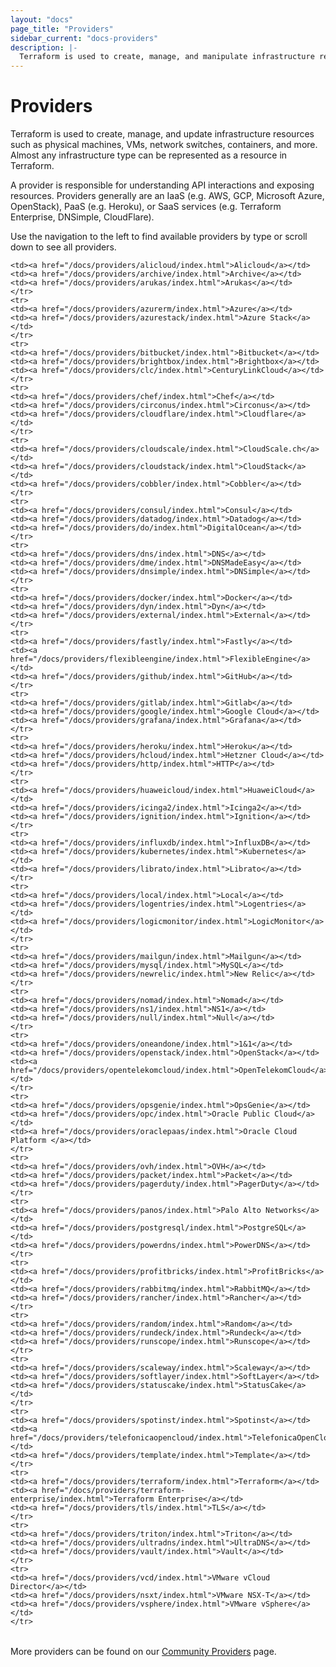 ```yaml
---
layout: "docs"
page_title: "Providers"
sidebar_current: "docs-providers"
description: |-
  Terraform is used to create, manage, and manipulate infrastructure resources. Examples of resources include physical machines, VMs, network switches, containers, etc. Almost any infrastructure noun can be represented as a resource in Terraform.
---
```


# Providers

Terraform is used to create, manage, and update infrastructure resources such
as physical machines, VMs, network switches, containers, and more. Almost any
infrastructure type can be represented as a resource in Terraform.

A provider is responsible for understanding API interactions and exposing
resources. Providers generally are an IaaS (e.g. AWS, GCP, Microsoft Azure,
OpenStack), PaaS (e.g. Heroku), or SaaS services (e.g. Terraform Enterprise,
DNSimple, CloudFlare).

Use the navigation to the left to find available providers by type or scroll
down to see all providers.

<table class="table">

    <td><a href="/docs/providers/alicloud/index.html">Alicloud</a></td>
    <td><a href="/docs/providers/archive/index.html">Archive</a></td>
    <td><a href="/docs/providers/arukas/index.html">Arukas</a></td>
    </tr>
    <tr>
    <td><a href="/docs/providers/azurerm/index.html">Azure</a></td>
    <td><a href="/docs/providers/azurestack/index.html">Azure Stack</a></td>
    </tr>
    <tr>
    <td><a href="/docs/providers/bitbucket/index.html">Bitbucket</a></td>
    <td><a href="/docs/providers/brightbox/index.html">Brightbox</a></td>
    <td><a href="/docs/providers/clc/index.html">CenturyLinkCloud</a></td>
    </tr>
    <tr>
    <td><a href="/docs/providers/chef/index.html">Chef</a></td>
    <td><a href="/docs/providers/circonus/index.html">Circonus</a></td>
    <td><a href="/docs/providers/cloudflare/index.html">Cloudflare</a></td>
    </tr>
    <tr>
    <td><a href="/docs/providers/cloudscale/index.html">CloudScale.ch</a></td>
    <td><a href="/docs/providers/cloudstack/index.html">CloudStack</a></td>
    <td><a href="/docs/providers/cobbler/index.html">Cobbler</a></td>
    </tr>
    <tr>
    <td><a href="/docs/providers/consul/index.html">Consul</a></td>
    <td><a href="/docs/providers/datadog/index.html">Datadog</a></td>
    <td><a href="/docs/providers/do/index.html">DigitalOcean</a></td>
    </tr>
    <tr>
    <td><a href="/docs/providers/dns/index.html">DNS</a></td>
    <td><a href="/docs/providers/dme/index.html">DNSMadeEasy</a></td>
    <td><a href="/docs/providers/dnsimple/index.html">DNSimple</a></td>
    </tr>
    <tr>
    <td><a href="/docs/providers/docker/index.html">Docker</a></td>
    <td><a href="/docs/providers/dyn/index.html">Dyn</a></td>
    <td><a href="/docs/providers/external/index.html">External</a></td>
    </tr>
    <tr>
    <td><a href="/docs/providers/fastly/index.html">Fastly</a></td>
    <td><a href="/docs/providers/flexibleengine/index.html">FlexibleEngine</a></td>
    <td><a href="/docs/providers/github/index.html">GitHub</a></td>
    </tr>
    <tr>
    <td><a href="/docs/providers/gitlab/index.html">Gitlab</a></td>
    <td><a href="/docs/providers/google/index.html">Google Cloud</a></td>
    <td><a href="/docs/providers/grafana/index.html">Grafana</a></td>
    </tr>
    <tr>
    <td><a href="/docs/providers/heroku/index.html">Heroku</a></td>
    <td><a href="/docs/providers/hcloud/index.html">Hetzner Cloud</a></td>
    <td><a href="/docs/providers/http/index.html">HTTP</a></td>
    </tr>
    <tr>
    <td><a href="/docs/providers/huaweicloud/index.html">HuaweiCloud</a></td>
    <td><a href="/docs/providers/icinga2/index.html">Icinga2</a></td>
    <td><a href="/docs/providers/ignition/index.html">Ignition</a></td>
    </tr>
    <tr>
    <td><a href="/docs/providers/influxdb/index.html">InfluxDB</a></td>
    <td><a href="/docs/providers/kubernetes/index.html">Kubernetes</a></td>
    <td><a href="/docs/providers/librato/index.html">Librato</a></td>
    </tr>
    <tr>
    <td><a href="/docs/providers/local/index.html">Local</a></td>
    <td><a href="/docs/providers/logentries/index.html">Logentries</a></td>
    <td><a href="/docs/providers/logicmonitor/index.html">LogicMonitor</a></td>
    </tr>
    <tr>
    <td><a href="/docs/providers/mailgun/index.html">Mailgun</a></td>
    <td><a href="/docs/providers/mysql/index.html">MySQL</a></td>
    <td><a href="/docs/providers/newrelic/index.html">New Relic</a></td>
    </tr>
    <tr>
    <td><a href="/docs/providers/nomad/index.html">Nomad</a></td>
    <td><a href="/docs/providers/ns1/index.html">NS1</a></td>
    <td><a href="/docs/providers/null/index.html">Null</a></td>
    </tr>
    <tr>
    <td><a href="/docs/providers/oneandone/index.html">1&1</a></td>
    <td><a href="/docs/providers/openstack/index.html">OpenStack</a></td>
    <td><a href="/docs/providers/opentelekomcloud/index.html">OpenTelekomCloud</a></td>
    </tr>
    <tr>
    <td><a href="/docs/providers/opsgenie/index.html">OpsGenie</a></td>
    <td><a href="/docs/providers/opc/index.html">Oracle Public Cloud</a></td>
    <td><a href="/docs/providers/oraclepaas/index.html">Oracle Cloud Platform </a></td>
    </tr>
    <tr>
    <td><a href="/docs/providers/ovh/index.html">OVH</a></td>
    <td><a href="/docs/providers/packet/index.html">Packet</a></td>
    <td><a href="/docs/providers/pagerduty/index.html">PagerDuty</a></td>
    </tr>
    <tr>
    <td><a href="/docs/providers/panos/index.html">Palo Alto Networks</a></td>
    <td><a href="/docs/providers/postgresql/index.html">PostgreSQL</a></td>
    <td><a href="/docs/providers/powerdns/index.html">PowerDNS</a></td>
    </tr>
    <tr>
    <td><a href="/docs/providers/profitbricks/index.html">ProfitBricks</a></td>
    <td><a href="/docs/providers/rabbitmq/index.html">RabbitMQ</a></td>
    <td><a href="/docs/providers/rancher/index.html">Rancher</a></td>
    </tr>
    <tr>
    <td><a href="/docs/providers/random/index.html">Random</a></td>
    <td><a href="/docs/providers/rundeck/index.html">Rundeck</a></td>
    <td><a href="/docs/providers/runscope/index.html">Runscope</a></td>
    </tr>
    <tr>
    <td><a href="/docs/providers/scaleway/index.html">Scaleway</a></td>
    <td><a href="/docs/providers/softlayer/index.html">SoftLayer</a></td>
    <td><a href="/docs/providers/statuscake/index.html">StatusCake</a></td>
    </tr>
    <tr>
    <td><a href="/docs/providers/spotinst/index.html">Spotinst</a></td>
    <td><a href="/docs/providers/telefonicaopencloud/index.html">TelefonicaOpenCloud</a></td>
    <td><a href="/docs/providers/template/index.html">Template</a></td>
    </tr>
    <tr>
    <td><a href="/docs/providers/terraform/index.html">Terraform</a></td>
    <td><a href="/docs/providers/terraform-enterprise/index.html">Terraform Enterprise</a></td>
    <td><a href="/docs/providers/tls/index.html">TLS</a></td>
    </tr>
    <tr>
    <td><a href="/docs/providers/triton/index.html">Triton</a></td>
    <td><a href="/docs/providers/ultradns/index.html">UltraDNS</a></td>
    <td><a href="/docs/providers/vault/index.html">Vault</a></td>
    </tr>
    <tr>
    <td><a href="/docs/providers/vcd/index.html">VMware vCloud Director</a></td>
    <td><a href="/docs/providers/nsxt/index.html">VMware NSX-T</a></td>
    <td><a href="/docs/providers/vsphere/index.html">VMware vSphere</a></td>
    </tr>
</table>


More providers can be found on our [Community Providers](/docs/providers/type/community-index.html) page.
